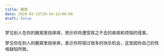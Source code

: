 ```yaml
---
title: 腋窝
date: 2020-02-15T20:54:12+08:00
draft: false
---
```


梦见别人在你的腋窝里挠痒痒，预示你将遭受挥之不去的疾病和烦恼的侵害。

梦见你在别人的腋窝里挠痒痒，表示你将错过很多的快乐机会，这皆因你自己的性格缺陷所致。

